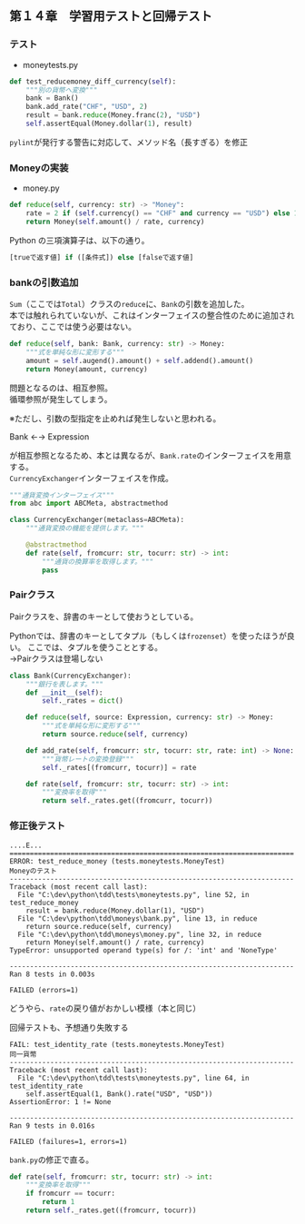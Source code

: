 ## 第１４章　学習用テストと回帰テスト

### テスト

* moneytests.py

```python
def test_reducemoney_diff_currency(self):
    """別の貨幣へ変換"""
    bank = Bank()
    bank.add_rate("CHF", "USD", 2)
    result = bank.reduce(Money.franc(2), "USD")
    self.assertEqual(Money.dollar(1), result)
```

`pylint`が発行する警告に対応して、メソッド名（長すぎる）を修正

### Moneyの実装
* money.py
```python
def reduce(self, currency: str) -> "Money":
    rate = 2 if (self.currency() == "CHF" and currency == "USD") else 1
    return Money(self.amount() / rate, currency)
```

Python の三項演算子は、以下の通り。
```python
[trueで返す値] if ([条件式]) else [falseで返す値]
```

### bankの引数追加
`Sum`（ここでは`Total`）クラスの`reduce`に、`Bank`の引数を追加した。  
本では触れられていないが、これはインターフェイスの整合性のために追加されており、ここでは使う必要はない。

```python
def reduce(self, bank: Bank, currency: str) -> Money:
    """式を単純な形に変形する"""
    amount = self.augend().amount() + self.addend().amount()
    return Money(amount, currency)
```

問題となるのは、相互参照。  
循環参照が発生してしまう。

※ただし、引数の型指定を止めれば発生しないと思われる。

Bank ←→ Expression

が相互参照となるため、本とは異なるが、`Bank.rate`のインターフェイスを用意する。  
`CurrencyExchanger`インターフェイスを作成。

```python
"""通貨変換インターフェイス"""
from abc import ABCMeta, abstractmethod

class CurrencyExchanger(metaclass=ABCMeta):
    """通貨変換の機能を提供します。"""

    @abstractmethod
    def rate(self, fromcurr: str, tocurr: str) -> int:
        """通貨の換算率を取得します。"""
        pass
```

### Pairクラス
Pairクラスを、辞書のキーとして使おうとしている。

Pythonでは、辞書のキーとしてタプル（もしくは`frozenset`）を使ったほうが良い。
ここでは、タプルを使うこととする。  
→Pairクラスは登場しない

```python
class Bank(CurrencyExchanger):
    """銀行を表します。"""
    def __init__(self):
        self._rates = dict()

    def reduce(self, source: Expression, currency: str) -> Money:
        """式を単純な形に変形する"""
        return source.reduce(self, currency)

    def add_rate(self, fromcurr: str, tocurr: str, rate: int) -> None:
        """貨幣レートの変換登録"""
        self._rates[(fromcurr, tocurr)] = rate

    def rate(self, fromcurr: str, tocurr: str) -> int:
        """変換率を取得"""
        return self._rates.get((fromcurr, tocurr))
```


### 修正後テスト
```
....E...
======================================================================
ERROR: test_reduce_money (tests.moneytests.MoneyTest)
Moneyのテスト
----------------------------------------------------------------------
Traceback (most recent call last):
  File "C:\dev\python\tdd\tests\moneytests.py", line 52, in test_reduce_money
    result = bank.reduce(Money.dollar(1), "USD")
  File "C:\dev\python\tdd\moneys\bank.py", line 13, in reduce
    return source.reduce(self, currency)
  File "C:\dev\python\tdd\moneys\money.py", line 32, in reduce
    return Money(self.amount() / rate, currency)
TypeError: unsupported operand type(s) for /: 'int' and 'NoneType'

----------------------------------------------------------------------
Ran 8 tests in 0.003s

FAILED (errors=1)
```

どうやら、`rate`の戻り値がおかしい模様（本と同じ）

回帰テストも、予想通り失敗する

```
FAIL: test_identity_rate (tests.moneytests.MoneyTest)
同一貨幣
----------------------------------------------------------------------
Traceback (most recent call last):
  File "C:\dev\python\tdd\tests\moneytests.py", line 64, in test_identity_rate
    self.assertEqual(1, Bank().rate("USD", "USD"))
AssertionError: 1 != None

----------------------------------------------------------------------
Ran 9 tests in 0.016s

FAILED (failures=1, errors=1)
```

`bank.py`の修正で直る。

```python
def rate(self, fromcurr: str, tocurr: str) -> int:
    """変換率を取得"""
    if fromcurr == tocurr:
        return 1
    return self._rates.get((fromcurr, tocurr))
```